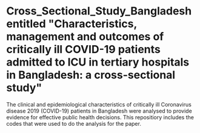 # Cross_Sectional_Study_Bangladesh entitled "Characteristics, management and outcomes of critically ill COVID-19 patients admitted to ICU in tertiary hospitals in Bangladesh: a cross-sectional study"

The clinical and epidemiological characteristics of critically ill Coronavirus disease 2019 (COVID-19) patients in Bangladesh were analysed to provide evidence for
effective public health decisions. This repositiory includes the codes that were used to do the analysis for the paper. 
